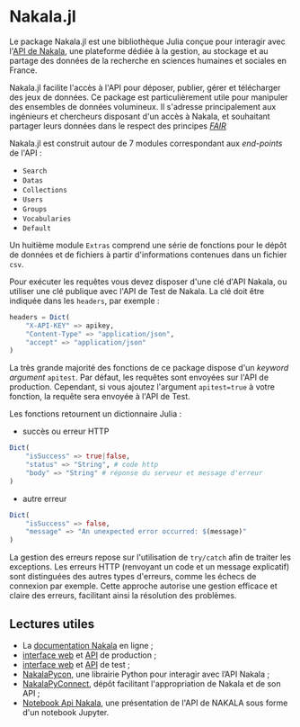 # Nakala.jl

Le package Nakala.jl est une bibliothèque Julia conçue pour interagir avec l'[API de Nakala](https://api.nakala.fr/doc), une plateforme dédiée à la gestion, au stockage et au partage des données de la recherche en sciences humaines et sociales en France.

Nakala.jl facilite l'accès à l'API pour déposer, publier, gérer et télécharger des jeux de données. Ce package est particulièrement utile pour manipuler des ensembles de données volumineux. Il s'adresse principalement aux ingénieurs et chercheurs disposant d'un accès à Nakala, et souhaitant partager leurs données dans le respect des principes [*FAIR*](https://fr.wikipedia.org/wiki/Fair_data) 

Nakala.jl est construit autour de 7 modules correspondant aux *end-points* de l'API :

- `Search`
- `Datas`
- `Collections`
- `Users`
- `Groups`
- `Vocabularies`
- `Default`

Un huitième module `Extras` comprend une série de fonctions pour le dépôt de données et de fichiers à partir d'informations contenues dans un fichier `csv`.

Pour exécuter les requêtes vous devez disposer d'une clé d'API Nakala, ou utiliser une clé publique avec l'API de Test de Nakala. La clé doit être indiquée dans les `headers`, par exemple : 

```julia
headers = Dict(
    "X-API-KEY" => apikey,
    "Content-Type" => "application/json",
    "accept" => "application/json"
)
```

La très grande majorité des fonctions de ce package dispose d'un *keyword argument* `apitest`. Par défaut, les requêtes sont envoyées sur l'API de production. Cependant, si vous ajoutez l'argument `apitest=true` à votre fonction, la requête sera envoyée à l'API de Test.

Les fonctions retournent un dictionnaire Julia :

- succès ou erreur HTTP
```julia
Dict(
    "isSuccess" => true|false,
    "status" => "String", # code http
    "body" => "String" # réponse du serveur et message d'erreur
)
```

- autre erreur
```julia
Dict(
    "isSuccess" => false,
    "message" => "An unexpected error occurred: $(message)"
)
```

La gestion des erreurs repose sur l'utilisation de `try/catch` afin de traiter les exceptions. Les erreurs HTTP (renvoyant un code et un message explicatif) sont distinguées des autres types d'erreurs, comme les échecs de connexion par exemple. Cette approche autorise une gestion efficace et claire des erreurs, facilitant ainsi la résolution des problèmes.

## Lectures utiles

- La [documentation Nakala](https://documentation.huma-num.fr/nakala/) en ligne ;
- [interface web](https://nakala.fr/) et [API](https://api.nakala.fr/doc) de production ;
- [interface web](https://test.nakala.fr/) et [API](https://apitest.nakala.fr/doc) de test ;
- [NakalaPycon](https://gitlab.huma-num.fr/mshs-poitiers/plateforme/nakalapycon), une librairie Python pour interagir avec l’API Nakala ;
- [NakalaPyConnect](https://gitlab.huma-num.fr/mnauge/nakalapyconnect), dépôt facilitant l'appropriation de Nakala et de son API ; 
- [Notebook Api Nakala](https://gitlab.huma-num.fr/huma-num-public/notebook-api-nakala), une présentation de l'API de NAKALA sous forme d'un notebook Jupyter.
 
